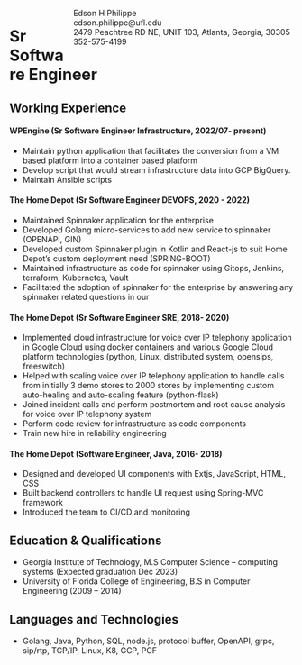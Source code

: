 
<span style="float:right;padding:6px"> 
Edson H Philippe<br>
  edson.philippe@ufl.edu <br> 2479 Peachtree RD NE, UNIT 103, Atlanta, Georgia, 30305 <br> 
  352-575-4199<br>
</span>

# Sr Software Engineer

## Working Experience

#### WPEngine  (Sr Software Engineer Infrastructure, 2022/07- present) 

* Maintain python application that facilitates the conversion from a VM based platform into a container based platform
* Develop script that would stream infrastructure data into GCP BigQuery.
* Maintain Ansible scripts

#### The Home Depot (Sr Software Engineer DEVOPS, 2020 - 2022) 

* Maintained Spinnaker application for the enterprise
* Developed Golang micro-services to add new service to spinnaker (OPENAPI, GIN)
* Developed custom Spinnaker plugin in Kotlin and React-js to suit Home Depot’s custom deployment need (SPRING-BOOT)
* Maintained infrastructure as code for spinnaker using Gitops, Jenkins, terraform, Kubernetes, Vault
* Facilitated the adoption of spinnaker for the enterprise by answering any spinnaker related questions in our



#### The Home Depot (Sr Software Engineer SRE, 2018- 2020) 

* Implemented cloud infrastructure for voice over IP telephony application in Google Cloud using docker containers and various Google Cloud platform technologies (python, Linux, distributed system, opensips, freeswitch)
* Helped with scaling  voice over IP telephony application to handle calls from initially 3 demo stores to 2000 stores by implementing custom auto-healing and auto-scaling feature (python-flask)
* Joined incident calls and perform postmortem and root cause analysis for voice over IP telephony system
* Perform code review for infrastructure as code components
* Train new hire in reliability engineering

#### The Home Depot (Software Engineer, Java, 2016- 2018) 

* Designed and developed UI components with Extjs, JavaScript, HTML, CSS
* Built backend controllers to handle UI request using Spring-MVC framework
* Introduced the team to CI/CD and monitoring

## Education & Qualifications

* Georgia Institute of Technology, M.S Computer Science – computing systems (Expected graduation Dec 2023)
* University of Florida College of Engineering, B.S in Computer Engineering (2009 – 2014)

## Languages and Technologies

* Golang, Java, Python, SQL, node.js, protocol buffer, OpenAPI, grpc, sip/rtp, TCP/IP, Linux, K8, GCP, PCF
